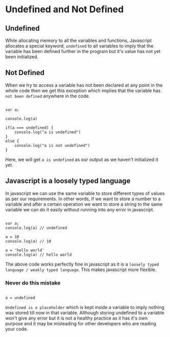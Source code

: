 # Undefined and Not Defined


## Undefined

While allocating memory to all the variables and functions, Javascript allocates a special keyword, `undefined` to all variables to imply that the variable has been defined further in the program but it's value has not yet been initialized.

## Not Defined

When we try to access a variable has not been declared at any point in the whole code then we get this exception which implies that the variable has `not been defined` anywhere in the code.

```

var a;

console.log(a)

if(a === undefined) {
    console.log("a is undefined")
}
else {
    console.log("a is not undefined")
}

```

Here, we will get `a is undefined` as our output as we haven't initialized it yet.

## Javascript is a loosely typed language

In javascript we can use the same variable to store different types of values as per our requirements. In other words, if we want to store a number to a variable and after a certain operation we want to store a string to the same variable we can do it easily without running into any error in javascript.

```

var a;
console.log(a) // undefined

a = 10
console.log(a) // 10

a = 'hello world' 
console.log(a) // hello world

```

The above code works perfectly fine in javascript as it is a `loosely typed language / weakly typed language`. This makes javascript more flexible.

### Never do this mistake

```

a = undefined

```

`Undefined is a placeholder` which is kept inside a variable to imply nothing was stored till now in that variable. Although storing undefined to a variable won't give any error but it is not a healthy practice as it has it's own purpose and it may be misleading for other developers who are reading your code. 